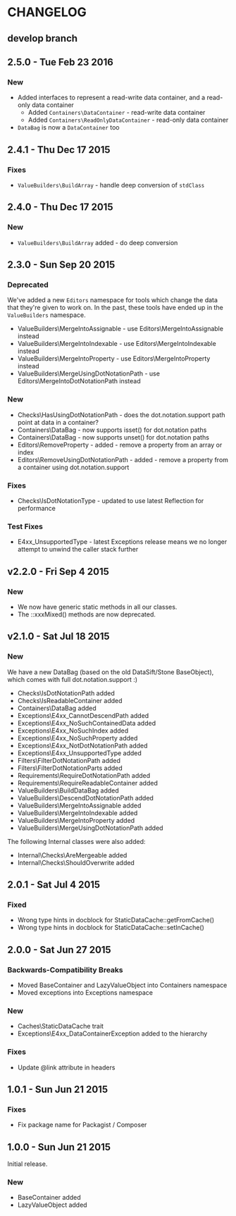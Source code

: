 # CHANGELOG

## develop branch

## 2.5.0 - Tue Feb 23 2016

### New

* Added interfaces to represent a read-write data container, and a read-only data container
  - Added `Containers\DataContainer` - read-write data container
  - Added `Containers\ReadOnlyDataContainer` - read-only data container
* `DataBag` is now a `DataContainer` too

## 2.4.1 - Thu Dec 17 2015

### Fixes

* `ValueBuilders\BuildArray` - handle deep conversion of `stdClass`

## 2.4.0 - Thu Dec 17 2015

### New

* `ValueBuilders\BuildArray` added - do deep conversion

## 2.3.0 - Sun Sep 20 2015

### Deprecated

We've added a new `Editors` namespace for tools which change the data that they're given to work on. In the past, these tools have ended up in the `ValueBuilders` namespace.

* ValueBuilders\MergeIntoAssignable - use Editors\MergeIntoAssignable instead
* ValueBuilders\MergeIntoIndexable - use Editors\MergeIntoIndexable instead
* ValueBuilders\MergeIntoProperty - use Editors\MergeIntoProperty instead
* ValueBuilders\MergeUsingDotNotationPath - use Editors\MergeIntoDotNotationPath instead

### New

* Checks\HasUsingDotNotationPath - does the dot.notation.support path point at data in a container?
* Containers\DataBag - now supports isset() for dot.notation paths
* Containers\DataBag - now supports unset() for dot.notation paths
* Editors\RemoveProperty - added - remove a property from an array or index
* Editors\RemoveUsingDotNotationPath - added - remove a property from a container using dot.notation.support

### Fixes

* Checks\IsDotNotationType - updated to use latest Reflection for performance

### Test Fixes

* E4xx_UnsupportedType - latest Exceptions release means we no longer attempt to unwind the caller stack further

## v2.2.0 - Fri Sep 4 2015

### New

* We now have generic static methods in all our classes.
* The ::xxxMixed() methods are now deprecated.

## v2.1.0 - Sat Jul 18 2015

### New

We have a new DataBag (based on the old DataSift/Stone BaseObject), which comes with full dot.notation.support :)

* Checks\IsDotNotationPath added
* Checks\IsReadableContainer added
* Containers\DataBag added
* Exceptions\E4xx_CannotDescendPath added
* Exceptions\E4xx_NoSuchContainedData added
* Exceptions\E4xx_NoSuchIndex added
* Exceptions\E4xx_NoSuchProperty added
* Exceptions\E4xx_NotDotNotationPath added
* Exceptions\E4xx_UnsupportedType added
* Filters\FilterDotNotationPath added
* Filters\FilterDotNotationParts added
* Requirements\RequireDotNotationPath added
* Requirements\RequireReadableContainer added
* ValueBuilders\BuildDataBag added
* ValueBuilders\DescendDotNotationPath added
* ValueBuilders\MergeIntoAssignable added
* ValueBuilders\MergeIntoIndexable added
* ValueBuilders\MergeIntoProperty added
* ValueBuilders\MergeUsingDotNotationPath added

The following Internal classes were also added:

* Internal\Checks\AreMergeable added
* Internal\Checks\ShouldOverwrite added

## 2.0.1 - Sat Jul 4 2015

### Fixed

* Wrong type hints in docblock for StaticDataCache::getFromCache()
* Wrong type hints in docblock for StaticDataCache::setInCache()

## 2.0.0 - Sat Jun 27 2015

### Backwards-Compatibility Breaks

* Moved BaseContainer and LazyValueObject into Containers namespace
* Moved exceptions into Exceptions namespace

### New

* Caches\StaticDataCache trait
* Exceptions\E4xx_DataContainerException added to the hierarchy

### Fixes

* Update @link attribute in headers

## 1.0.1 - Sun Jun 21 2015

### Fixes

* Fix package name for Packagist / Composer

## 1.0.0 - Sun Jun 21 2015

Initial release.

### New

* BaseContainer added
* LazyValueObject added
